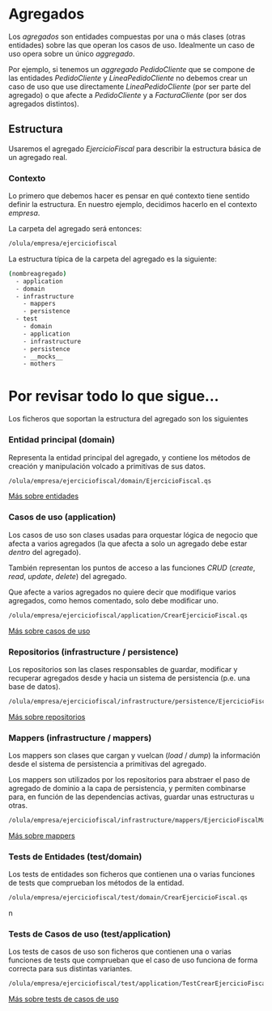 # Agregados

Los _agregados_ son entidades compuestas por una o más clases (otras entidades) sobre las que operan los casos de uso. Idealmente un caso de uso opera sobre un único _aggregado_.

Por ejemplo, si tenemos un _aggregado_ _PedidoCliente_ que se compone de las entidades _PedidoCliente_ y _LineaPedidoCliente_ no debemos crear un caso de uso que use directamente _LineaPedidoCliente_ (por ser parte del agregado) o que afecte a _PedidoCliente_ y a _FacturaCliente_ (por ser dos agregados distintos).

## Estructura
Usaremos el agregado _EjercicioFiscal_ para describir la estructura básica de un agregado real.

### Contexto
Lo primero que debemos hacer es pensar en qué contexto tiene sentido definir la estructura. En nuestro ejemplo, decidimos hacerlo en el contexto _empresa_.

La carpeta del agregado será entonces:
```sh
/olula/empresa/ejerciciofiscal
```
La estructura típica de la carpeta del agregado es la siguiente:
```sh
(nombreagregado)
  - application
  - domain
  - infrastructure
    - mappers
    - persistence
  - test
    - domain
    - application
    - infrastructure
    - persistence
    - __mocks__
    - mothers

```

# Por revisar todo lo que sigue...







Los ficheros que soportan la estructura del agregado son los siguientes

### Entidad principal (domain)
Representa la entidad principal del agregado, y contiene los métodos de creación y manipulación volcado a primitivas de sus datos.
```sh
/olula/empresa/ejerciciofiscal/domain/EjercicioFiscal.qs
```
[Más sobre entidades](./entities.md)

### Casos de uso (application)
Los casos de uso son clases usadas para orquestar lógica de negocio que afecta a varios agregados (la que afecta a solo un agregado debe estar _dentro_ del agregado).

También representan los puntos de acceso a las funciones _CRUD_ (_create_, _read_, _update_, _delete_) del agregado.

Que afecte a varios agregados no quiere decir que modifique varios agregados, como hemos comentado, solo debe modificar uno.

```sh
/olula/empresa/ejerciciofiscal/application/CrearEjercicioFiscal.qs
```
[Más sobre casos de uso](./use_cases.md)

### Repositorios (infrastructure / persistence)
Los repositorios son las clases responsables de guardar, modificar y recuperar agregados desde y hacia un sistema de persistencia (p.e. una base de datos).
```sh
/olula/empresa/ejerciciofiscal/infrastructure/persistence/EjercicioFiscalRepository.qs
```
[Más sobre repositorios](./repositories.md)

### Mappers (infrastructure / mappers)
Los mappers son clases que cargan y vuelcan (_load_ / _dump_) la información desde el sistema de persistencia a primitivas del agregado.

Los mappers son utilizados por los repositorios para abstraer el paso de agregado de dominio a la capa de persistencia, y permiten combinarse para, en función de las dependencias activas, guardar unas estructuras u otras.

```sh
/olula/empresa/ejerciciofiscal/infrastructure/mappers/EjercicioFiscalMapper.qs
```
[Más sobre mappers](./data_mappers.md)

### Tests de Entidades (test/domain)
Los tests de entidades son ficheros que contienen una o varias funciones de tests que comprueban los métodos de la entidad.

```sh
/olula/empresa/ejerciciofiscal/test/domain/CrearEjercicioFiscal.qs
```
n
### Tests de Casos de uso (test/application)
Los tests de casos de uso son ficheros que contienen una o varias funciones de tests que comprueban que el caso de uso funciona de forma correcta para sus distintas variantes.

```sh
/olula/empresa/ejerciciofiscal/test/application/TestCrearEjercicioFiscal.qs
```
[Más sobre tests de casos de uso](./testing_use_cases.md)
